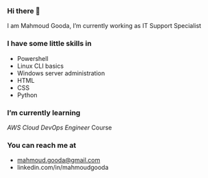### Hi there 👋

<!--
**MahmoudGooda/MahmoudGooda** is a ✨ _special_ ✨ repository because its `README.md` (this file) appears on your GitHub profile.

Here are some ideas to get you started:

- 🔭 I’m currently working on ...
- 🌱 I’m currently learning ...
- 👯 I’m looking to collaborate on ...
- 🤔 I’m looking for help with ...
- 💬 Ask me about ...
- 📫 How to reach me: ...
- 😄 Pronouns: ...
- ⚡ Fun fact: ...
-->
I am Mahmoud Gooda,
I’m currently working as IT Support Specialist

### I have some little skills in
- Powershell
- Linux CLI basics
- Windows server administration
- HTML
- CSS
- Python
### I’m currently learning
*AWS Cloud DevOps Engineer* Course

### You can reach me at
- mahmoud.gooda@gmail.com
- linkedin.com/in/mahmoudgooda
